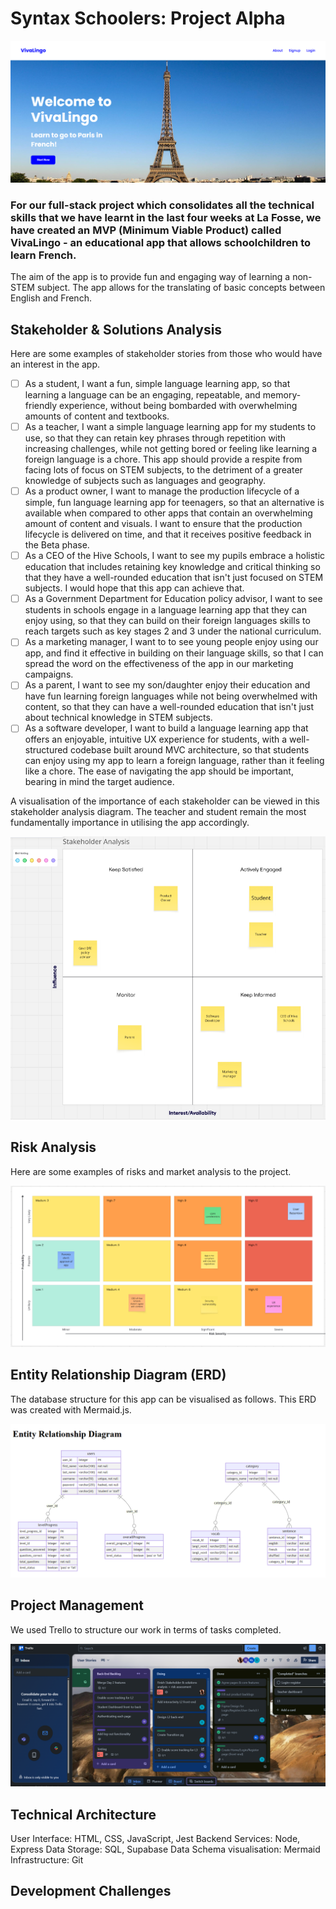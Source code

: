 # Syntax Schoolers: Project Alpha

<img src="frontend/assets/VivaLingo_homepagescreenshot.png">

### For our full-stack project which consolidates all the technical skills that we have learnt in the last four weeks at La Fosse, we have created an MVP (Minimum Viable Product) called VivaLingo - an educational app that allows schoolchildren to learn French.

The aim of the app is to provide fun and engaging way of learning a non-STEM subject. The app allows for the translating of basic concepts between English and French. 

## Stakeholder & Solutions Analysis

Here are some examples of stakeholder stories from those who would have an interest in the app.
- [ ] As a student, I want a fun, simple language learning app, so that learning a language can be an engaging, repeatable, and memory-friendly experience, without being bombarded with overwhelming amounts of content and textbooks. 
- [ ] As a teacher, I want a simple language learning app for my students to use, so that they can retain key phrases through repetition with increasing challenges, while not getting bored or feeling like learning a foreign language is a chore. This app should provide a respite from facing lots of focus on STEM subjects, to the detriment of a greater knowledge of subjects such as languages and geography.
- [ ] As a product owner, I want to manage the production lifecycle of a simple, fun language learning app for teenagers, so that an alternative is available when compared to other apps that contain an overwhelming amount of content and visuals. I want to ensure that the production lifecycle is delivered on time, and that it receives positive feedback in the Beta phase.
- [ ] As a CEO of the Hive Schools, I want to see my pupils embrace a holistic education that includes retaining key knowledge and critical thinking so that they have a well-rounded education that isn't just focused on STEM subjects. I would hope that this app can achieve that.
- [ ] As a Government Department for Education policy advisor, I want to see students in schools engage in a language learning app that they can enjoy using, so that they can build on their foreign languages skills to reach targets such as key stages 2 and 3 under the national curriculum.
- [ ] As a marketing manager, I want to to see young people enjoy using our app, and find it effective in building on their language skills, so that I can spread the word on the effectiveness of the app in our marketing campaigns.
- [ ] As a parent, I want to see my son/daughter enjoy their education and have fun learning foreign languages while not being overwhelmed with content, so that they can have a well-rounded education that isn't just about technical knowledge in STEM subjects. 
- [ ] As a software developer, I want to build a language learning app that offers an enjoyable, intuitive UX experience for students, with a well-structured codebase built around MVC architecture, so that students can enjoy using my app to learn a foreign language, rather than it feeling like a chore. The ease of navigating the app should be important, bearing in mind the target audience.

A visualisation of the importance of each stakeholder can be viewed in this stakeholder analysis diagram. The teacher and student remain the most fundamentally importance in utilising the app accordingly.

<img src="frontend/assets/VivaLingo_stakeholderanalysischart_screenshot.png">


## Risk Analysis

Here are some examples of risks and market analysis to the project.

<img src="frontend/assets/VivaLingo_RiskAssessmentGrid_screenshot.png">

## Entity Relationship Diagram (ERD)

The database structure for this app can be visualised as follows. This ERD was created with Mermaid.js.

<img src="frontend/assets/VivaLingo_ERD_screenshot.png">

## Project Management

We used Trello to structure our work in terms of tasks completed. 

<img src="frontend/assets/VivaLingo_Trello_screenshot.png">

## Technical Architecture

User Interface: HTML, CSS, JavaScript, Jest
Backend Services: Node, Express
Data Storage: SQL, Supabase
Data Schema visualisation: Mermaid
Infrastructure: Git

## Development Challenges


